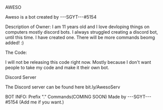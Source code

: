 AWESO

Aweso is a bot created by ---SGYT---#5154

Description of Owner:
I am 11 years old and I love devloping things on computers mostly discord bots. I always struggled creating a discord bot, until this time. I have created one. There will be more commands beomg added! :)

The Code:

I will not be releasing this code right now. Mostly because I don't want people to take my code and make it their own bot.

Discord Server

The Discord server can be found here
bit.ly/AwesoServ

BOT INFO:
Prefix "."
Commands(COMING SOON)
Made by ---SGYT---#5154 (Add me if you want.)

